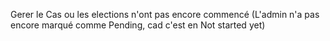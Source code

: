 Gerer le Cas ou les elections n'ont pas encore commencé (L'admin n'a pas encore marqué comme Pending, cad c'est en Not started yet)

